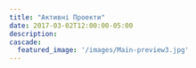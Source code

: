 ```yaml
---
title: "Активні Проекти"
date: 2017-03-02T12:00:00-05:00
description:
cascade:
  featured_image: '/images/Main-preview3.jpg'
---
```


